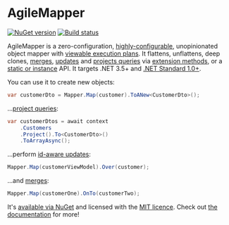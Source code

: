 # AgileMapper

[![NuGet version](https://badge.fury.io/nu/AgileObjects.AgileMapper.svg)](https://badge.fury.io/nu/AgileObjects.AgileMapper)
[![Build status](https://ci.appveyor.com/api/projects/status/c1jlvkfjej62p8da?svg=true)](https://ci.appveyor.com/project/SteveWilkes/agilemapper)

AgileMapper is a zero-configuration, [highly-configurable](https://agilemapper.readthedocs.io/configuration), unopinionated object
mapper with [viewable execution plans](https://agilemapper.readthedocs.io/Using-Execution-Plans). 
It flattens, unflattens, deep clones, [merges](https://agilemapper.readthedocs.io/Performing-Merges), 
[updates](https://agilemapper.readthedocs.io/Performing-Updates) and [projects queries](https://agilemapper.readthedocs.io/query-projection/)
via [extension methods](https://agilemapper.readthedocs.io/Mapping-Extension-Methods), or a 
[static or instance](https://agilemapper.readthedocs.io/Static-vs-Instance-Mappers) API. 
It targets .NET 3.5+ and [.NET Standard 1.0+](https://docs.microsoft.com/en-us/dotnet/articles/standard/library).

You can use it to create new objects:

```C#
var customerDto = Mapper.Map(customer).ToANew<CustomerDto>();
```

...[project queries](https://agilemapper.readthedocs.io/query-projection):

```C#
var customerDtos = await context
    .Customers
    .Project().To<CustomerDto>()
    .ToArrayAsync();
```

...perform [id-aware updates](https://agilemapper.readthedocs.io/Performing-Updates):

```C#
Mapper.Map(customerViewModel).Over(customer);
```

...and [merges](https://agilemapper.readthedocs.io/Performing-Merges):

```C#
Mapper.Map(customerOne).OnTo(customerTwo);
```

It's [available via NuGet](https://www.nuget.org/packages/AgileObjects.AgileMapper) and licensed with the 
[MIT licence](https://github.com/agileobjects/AgileMapper/blob/master/LICENCE.md). Check out 
[the documentation](https://agilemapper.readthedocs.io) for more!
